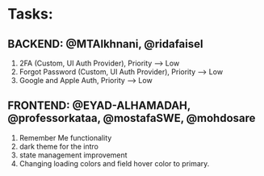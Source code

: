 # Tasks:

## BACKEND: @MTAlkhnani, @ridafaisel
1) 2FA (Custom, UI Auth Provider), Priority --> Low
2) Forgot Password (Custom, UI Auth Provider), Priority --> Low
3) Google and Apple Auth, Priority --> Low

## FRONTEND: @EYAD-ALHAMADAH, @professorkataa, @mostafaSWE, @mohdosare
1) Remember Me functionality
2) dark theme for the intro
3) state management improvement
4) Changing loading colors and field hover color to primary.